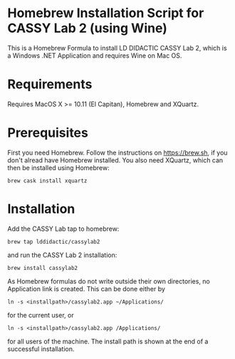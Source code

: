 # Homebrew Installation Script for CASSY Lab 2 (using Wine)
This is a Homebrew Formula to install LD DIDACTIC CASSY Lab 2, which is a Windows .NET Application and requires Wine on Mac OS.
# Requirements
Requires MacOS X >= 10.11 (El Capitan), Homebrew and XQuartz.
# Prerequisites
First you need Homebrew. Follow the instructions on https://brew.sh, if you don't alread have Homebrew installed. You also need
XQuartz, which can then be installed using Homebrew:
```
brew cask install xquartz
```
# Installation
Add the CASSY Lab tap to homebrew:
```
brew tap lddidactic/cassylab2
```
and run the CASSY Lab 2 installation:
```
brew install cassylab2
```
As Homebrew formulas do not write outside their own directories, no Application link is created. This can be done either by
```
ln -s <installpath>/cassylab2.app ~/Applications/
```
for the current user, or 
```
ln -s <installpath>/cassylab2.app /Applications/
```
for all users of the machine. The install path is shown at the end of a successful installation.
